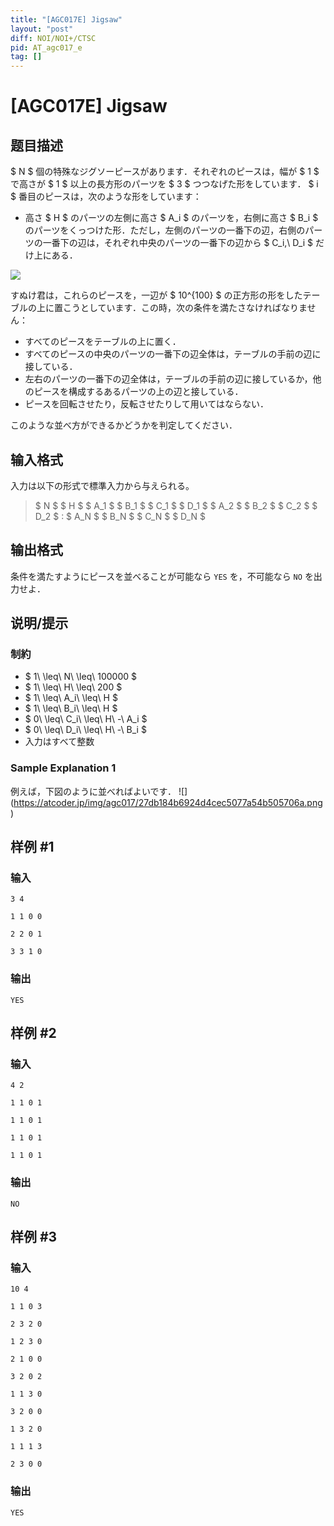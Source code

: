 ```yaml
---
title: "[AGC017E] Jigsaw"
layout: "post"
diff: NOI/NOI+/CTSC
pid: AT_agc017_e
tag: []
---
```


# [AGC017E] Jigsaw

## 题目描述

[problemUrl]: https://atcoder.jp/contests/agc017/tasks/agc017_e

$ N $ 個の特殊なジグソーピースがあります．それぞれのピースは，幅が $ 1 $ で高さが $ 1 $ 以上の長方形のパーツを $ 3 $ つつなげた形をしています． $ i $ 番目のピースは，次のような形をしています：

- 高さ $ H $ のパーツの左側に高さ $ A_i $ のパーツを，右側に高さ $ B_i $ のパーツをくっつけた形．ただし，左側のパーツの一番下の辺，右側のパーツの一番下の辺は，それぞれ中央のパーツの一番下の辺から $ C_i,\ D_i $ だけ上にある．

![](https://cdn.luogu.com.cn/upload/vjudge_pic/AT_agc017_e/085913e2ea706e9f5a234d65bf3ad02f7f07f135.png)

すぬけ君は，これらのピースを，一辺が $ 10^{100} $ の正方形の形をしたテーブルの上に置こうとしています．この時，次の条件を満たさなければなりません：

- すべてのピースをテーブルの上に置く．
- すべてのピースの中央のパーツの一番下の辺全体は，テーブルの手前の辺に接している．
- 左右のパーツの一番下の辺全体は，テーブルの手前の辺に接しているか，他のピースを構成するあるパーツの上の辺と接している．
- ピースを回転させたり，反転させたりして用いてはならない．

このような並べ方ができるかどうかを判定してください．

## 输入格式

入力は以下の形式で標準入力から与えられる。

> $ N $ $ H $ $ A_1 $ $ B_1 $ $ C_1 $ $ D_1 $ $ A_2 $ $ B_2 $ $ C_2 $ $ D_2 $ : $ A_N $ $ B_N $ $ C_N $ $ D_N $

## 输出格式

条件を満たすようにピースを並べることが可能なら `YES` を，不可能なら `NO` を出力せよ．

## 说明/提示

### 制約

- $ 1\ \leq\ N\ \leq\ 100000 $
- $ 1\ \leq\ H\ \leq\ 200 $
- $ 1\ \leq\ A_i\ \leq\ H $
- $ 1\ \leq\ B_i\ \leq\ H $
- $ 0\ \leq\ C_i\ \leq\ H\ -\ A_i $
- $ 0\ \leq\ D_i\ \leq\ H\ -\ B_i $
- 入力はすべて整数

### Sample Explanation 1

例えば，下図のように並べればよいです． !\[\](https://atcoder.jp/img/agc017/27db184b6924d4cec5077a54b505706a.png)

## 样例 #1

### 输入

```
3 4
1 1 0 0
2 2 0 1
3 3 1 0
```

### 输出

```
YES
```

## 样例 #2

### 输入

```
4 2
1 1 0 1
1 1 0 1
1 1 0 1
1 1 0 1
```

### 输出

```
NO
```

## 样例 #3

### 输入

```
10 4
1 1 0 3
2 3 2 0
1 2 3 0
2 1 0 0
3 2 0 2
1 1 3 0
3 2 0 0
1 3 2 0
1 1 1 3
2 3 0 0
```

### 输出

```
YES
```

